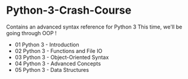 # Python-3-Crash-Course
Contains an advanced syntax reference for Python 3 This time, we'll be going through OOP !

- 01 Python 3 - Introduction
- 02 Python 3 - Functions and File IO
- 03 Python 3 - Object-Oriented Syntax
- 04 Python 3 - Advanced Concepts
- 05 Python 3 - Data Structures
